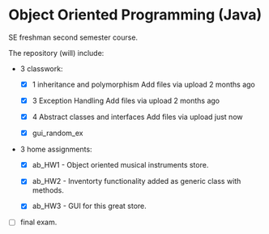 # Object Oriented Programming (Java)
SE freshman second semester course.

The repository (will) include:

* 3 classwork:
  - [x] 1 inheritance and polymorphism	Add files via upload	2 months ago
  - [x] 3 Exception Handling	Add files via upload	2 months ago
  - [x] 4 Abstract classes and interfaces	Add files via upload	just now
  - [x] gui_random_ex


* 3 home assignments:
  - [x] ab_HW1 - Object oriented musical instruments store.
  - [x] ab_HW2 - Inventorty functionality added as generic class with methods.
  - [x] ab_HW3 - GUI for this great store.
   

* [ ] final exam.

